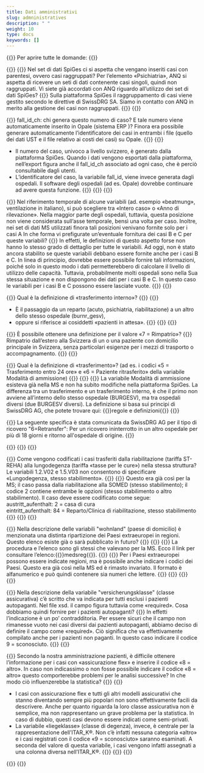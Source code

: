 ```yaml
---
title: Dati amministrativi 
slug: admninistratives
description: " "
weight: 10
type: docs
keywords: []
---
```


{{<faqBlock>}}
Per aprire tutte le domande: {{<collapsibleGroupCommand groupId="admninistratives">}}

{{<numberedList>}}
{{<listItem>}}
Nel set di dati SpiGes ci si aspetta che vengano inseriti casi con parentesi, ovvero casi raggruppati? Per l’elemento «Psichiatria», ANQ si aspetta di ricevere un seti di dati contenente casi singoli, quindi non raggruppati. Vi siete già accordati con ANQ riguardo all’utilizzo dei set di dati SpiGes?
{{<collapsibleBlock groupId="admninistratives">}}
Sulla piattaforma SpiGes il raggruppamento di casi viene gestito secondo le direttive di SwissDRG SA. Siamo in contatto con ANQ in merito alla gestione dei casi non raggruppati.
{{</collapsibleBlock>}}
{{</listItem>}}

{{<listItem>}}
fall_id_ch: chi genera questo numero di caso? E tale numero viene automaticamente inserito in Opale (sistema ERP )? Finora era possibile generare automaticamente l’identificatore dei casi in entrambi i file (quello dei dati UST e il file relativo ai costi dei casi) su Opale.
{{<collapsibleBlock groupId="admninistratives">}}
{{<markdown>}}
- Il numero del caso, univoco a livello svizzero, è generato dalla piattaforma SpiGes. Quando i dati vengono esportati dalla piattaforma, nell’export figura anche il fall_id_ch associato ad ogni caso, che è perciò consultabile dagli utenti.
- L’identificatore del caso, la variabile fall_id, viene invece generata dagli ospedali. Il software degli ospedali (ad es. Opale) dovrebbe continuare ad avere questa funzione.
{{</markdown>}}
{{</collapsibleBlock>}}
{{</listItem>}}

{{<listItem>}}
Nel riferimento temporale di alcune variabili (ad. esempio «beatmung», ventilazione in italiano), si può scegliere tra «Intero caso» o «Anno di rilevazione». Nella maggior parte degli ospedali, tuttavia, questa posizione non viene considerata sull’asse temporale, bensì una volta per caso. Inoltre, nei set di dati MS utilizzati finora tali posizioni venivano fornite solo per i casi A In che forma vi prefigurate un’eventuale fornitura dei casi B e C per queste variabili?
{{<collapsibleBlock groupId="admninistratives">}}
In effetti, le definizioni di questo aspetto forse non hanno lo stesso grado di dettaglio per tutte le variabili. Ad oggi, non è stato ancora stabilito se queste variabili debbano essere fornite anche per i casi B e C. In linea di principio, dovrebbe essere possibile fornire tali informazioni, poiché solo in questo modo i dati permetterebbero di calcolare il livello di utilizzo delle capacità. Tuttavia, probabilmente molti ospedali sono nella Sua stessa situazione e non dispongono dei dati per i casi B e C. In questo caso le variabili per i casi B e C possono essere lasciate vuote.
{{</collapsibleBlock>}}
{{</listItem>}}

{{<listItem>}}
Qual è la definizione di «trasferimento interno»?
{{<collapsibleBlock groupId="admninistratives">}}
{{<markdown>}}
-	È il passaggio da un reparto (acuto, psichiatria, riabilitazione) a un altro dello stesso ospedale (burnr_gesv),
-	oppure si riferisce ai cosiddetti «pazienti in attesa».
{{</markdown>}}
{{</collapsibleBlock>}}
{{</listItem>}}

{{<listItem>}}
È possibile ottenere una definizione per il valore «7 = Rimpatrio»?
{{<collapsibleBlock groupId="admninistratives">}}
Rimpatrio dall’estero alla Svizzera di un o una paziente con domicilio principale in Svizzera, senza particolari esigenze per i mezzi di trasporto o accompagnamento.
{{</collapsibleBlock>}}
{{</listItem>}}

{{<listItem>}}
Qual è la definizione di «trasferimento»? (ad es. i codici «5 = Trasferimento entro 24 ore» e «6 = Paziente ritrasferito» della variabile Modalità di ammissione)
{{<collapsibleBlock groupId="admninistratives">}}
{{<unorderedList>}}
{{<listItem>}}
La variabile Modalità di ammissione esisteva già nella MS e non ha subito modifiche nella piattaforma SpiGes. La differenza tra un trasferimento e un trasferimento interno, è che il primo non avviene all’interno dello stesso ospedale (BURGESV), ma tra ospedali diversi (due BURGESV diversi). La definizione si basa sui principi di SwissDRG AG, che potete trovare qui:
{{<link url="https://www.swissdrg.org/it/somatica-acuta/sistema-swissdrg-1302024/regole-e-definizioni" newTab="true">}}regole e definizioni{{</link>}}
{{</listItem>}}

{{<listItem>}}
La seguente specifica è stata comunicata da SwissDRG AG per il tipo di ricovero "6=Retransfer": Per un ricovero ininterrotto in un altro ospedale per più di 18 giorni e ritorno all'ospedale di origine. 
{{</listItem>}}
<!-- A traduire: new FAQ
{{<listItem>}}
Selon SwissDRG SA, le retransfert n'est utilisé comme type d'entrée que si le patient a séjourné plus de 18 jours dans un autre hôpital et qu'il y retourne, ouvrant ainsi un nouveau cas.
{{</listItem>}}

{{<listItem>}}
Un patient qui revient à l'hôpital dans les 18 jours reçoit l'indication du type d'entrée de sa première entrée, car il est regroupé.
{{</listItem>}}-->
{{</unorderedList>}}
{{</collapsibleBlock>}}
{{</listItem>}}

{{<listItem>}}
Come vengono codificati i casi trasferiti dalla riabilitazione (tariffa ST-REHA) alla lungodegenza (tariffa «tasse per le cure») nella stessa struttura? Le variabili 1.2.V02 e 1.5.V03 non consentono di specificare «Lungodegenza, stesso stabilimento».
{{<collapsibleBlock groupId="admninistratives">}}
{{<markdown>}}
Questo era già così per la MS; il caso passa dalla riabilitazione alla SOMED (stesso stabilimento); il codice 2 contiene entrambe le opzioni (stesso stabilimento o altro stabilimento). Il caso deve essere codificato come segue:                    
austritt_aufenthalt: 2 = casa di cura           
eintritt_aufenthalt: 84 = Reparto/Clinica di riabilitazione, stesso stabilimento
{{</markdown>}}
{{</collapsibleBlock>}}
{{</listItem>}}
<!--
### Variabile «Wohnland»: 
-->
{{<listItem>}}
Nella descrizione delle variabili "wohnland" (paese di domicilio) è menzionata una distinta ripartizione dei Paesi extraeuropei in regioni. Questo elenco esiste già o sarà pubblicato in futuro?
{{<collapsibleBlock groupId="admninistratives">}}
{{<unorderedList>}}
{{<listItem>}}
La procedura e l’elenco sono gli stessi che valevano per la MS. Ecco il link per consultare l’elenco:{{<link url="https://www.bfs.admin.ch/bfs/fr/home/statistiken/gesundheit/nomenklaturen/medsreg.html" newTab="true">}}medsreg{{</link>}}.
{{</listItem>}}
{{<listItem>}}
Per i Paesi extraeuropei possono essere indicate regioni, ma è possibile anche indicare i codici dei Paesi. Questo era già così nella MS ed è rimasto invariato. Il formato è alfanumerico e può quindi contenere sia numeri che lettere.
{{</listItem>}}
{{</unorderedList>}}
{{</collapsibleBlock>}}
{{</listItem>}}

<!--
###	35.	Variabile "classe assicurativa": 
-->
{{<listItem>}}
Nella descrizione della variabile "versicherungsklasse" (classe assicurativa) c’è scritto che va indicata per tutti esclusi i pazienti autopaganti. Nel file xsd. il campo figura tuttavia come «required». Cosa dobbiamo quindi fornire per i pazienti autopaganti?
{{<collapsibleBlock groupId="admninistratives">}}
In effetti l’indicazione è un po’ contradditoria. Per essere sicuri che il campo non rimanesse vuoto nei casi diversi dai pazienti autopaganti, abbiamo deciso di definire il campo come «required». Ciò significa che va effettivamente compilato anche per i pazienti non paganti. In questo caso indicare il codice 9 = sconosciuto.
{{</collapsibleBlock>}}
{{</listItem>}}

{{<listItem>}}
Secondo la nostra amministrazione pazienti, è difficile ottenere l’informazione per i casi con «assicurazione flex» e inserire il codice «8 = altro». In caso non indicassimo o non fosse possibile indicare il codice «8 = altro» questo comporterebbe problemi per le analisi successive? In che modo ciò influenzerebbe la statistica?
{{<collapsibleBlock groupId="admninistratives">}}
{{<markdown>}}
- I casi con assicurazione flex e tutti gli altri modelli assicurativi che stanno diventando sempre più popolari non sono effettivamente facili da descrivere. Anche per quanto riguarda la loro classe assicurativa non è semplice, ma non rappresentano un grave problema per la statistica. In caso di dubbio, questi casi devono essere indicati come semi-privati.
- La variabile «liegeklasse» (classe di degenza), invece, è centrale per la rappresentazione dell’ITAR_K®. Non c’è infatti nessuna categoria «altro» e i casi registrati con il codice «9 = sconosciuto» saranno esaminati. A seconda del valore di questa variabile, i casi vengono infatti assegnati a una colonna diversa nell’ITAR_K®.
{{</markdown>}}
{{</collapsibleBlock>}}
{{</listItem>}}

{{</numberedList>}}
{{</faqBlock>}}